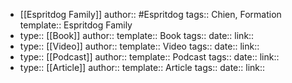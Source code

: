 - [[Espritdog Family]] 
  author:: #Espritdog
  tags:: Chien, Formation
  template:: Espritdog Family
- type:: [[Book]]
  author:: 
  template:: Book
  tags::
  date::
  link::
- type:: [[Video]]
  author:: 
  template:: Video
  tags::
  date::
  link::
- type:: [[Podcast]]
  author:: 
  template:: Podcast
  tags::
  date::
  link::
- type:: [[Article]]
  author:: 
  template:: Article
  tags::
  date::
  link::